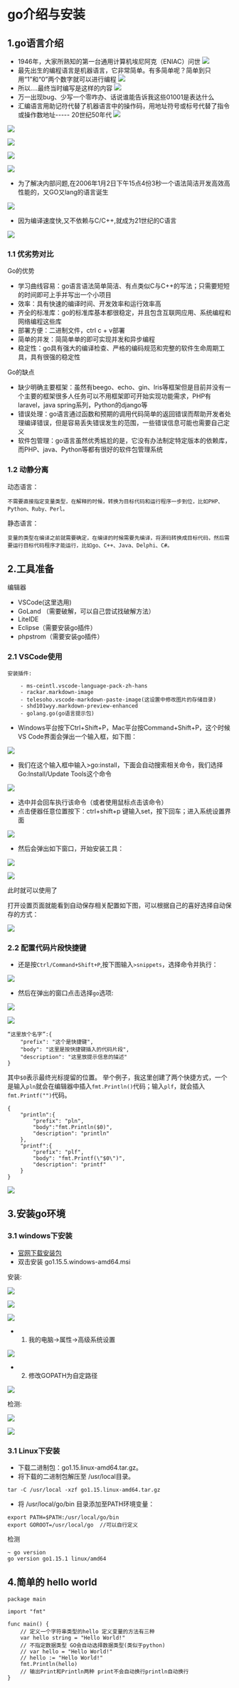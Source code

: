 # go介绍与安装
## 1.go语言介绍
- 1946年，大家所熟知的第一台通用计算机埃尼阿克（ENIAC）问世
![](pic/2020-12-02-15-06-56.png)
- 最先出生的编程语言是机器语言，它非常简单。有多简单呢？简单到只用“1”和“0”两个数字就可以进行编程
![](pic/2020-12-02-15-07-32.png)
- 所以….最终当时编写是这样的内容
![](pic/2020-12-02-15-07-51.png)
- 万一出现bug、少写一个零咋办、话说谁能告诉我这些01001是表达什么
- 汇编语言用助记符代替了机器语言中的操作码，用地址符号或标号代替了指令或操作数地址----- 20世纪50年代
![](pic/2020-12-02-15-08-11.png)

![](pic/2020-12-02-15-08-37.png)

![](pic/2020-12-02-15-10-06.png)

![](pic/2020-12-02-15-11-46.png)

![](pic/2020-12-02-15-12-03.png)

- 为了解决内部问题,在2006年1月2日下午15点4份3秒一个语法简洁开发高效高性能的，又GO又lang的语言诞生

![](pic/2020-12-02-15-12-43.png)

- 因为编译速度快,又不依赖与C/C++,就成为21世纪的C语言

![](pic/2020-12-02-15-13-45.png)
### 1.1 优劣势对比
Go的优势
- 学习曲线容易：go语言语法简单简洁、有点类似C与C++的写法；只需要短短的时间即可上手并写出一个小项目
- 效率：具有快速的编译时间、开发效率和运行效率高
- 齐全的标准库：go的标准库基本都很稳定，并且包含互联网应用、系统编程和网络编程这些库
- 部署方便：二进制文件，ctrl c + v部署
- 简单的并发：简简单单的即可实现并发和异步编程 
- 稳定性：go具有强大的编译检查、严格的编码规范和完整的软件生命周期工具，具有很强的稳定性

Go的缺点
- 缺少明确主要框架：虽然有beego、echo、gin、lris等框架但是目前并没有一个主要的框架很多人任务可以不用框架即可开始实现功能需求，PHP有laravel，java spring系列，Python的django等
- 错误处理：go语言通过函数和预期的调用代码简单的返回错误而帮助开发者处理编译错误，但是容易丢失错误发生的范围，一些错误信息可能也需要自己定义
- 软件包管理：go语言虽然优秀尴尬的是，它没有办法制定特定版本的依赖库，而PHP、java、Python等都有很好的软件包管理系统
### 1.2 动静分离
动态语言：
````        
不需要直接指定变量类型，在解释的时候，转换为目标代码和运行程序一步到位，比如PHP、Python、Ruby、Perl。
````
静态语言：
````
变量的类型在编译之前就需要确定，在编译的时候需要先编译，将源码转换成目标代码，然后需要运行目标代码程序才能运行，比如go、C++、Java、Delphi、C#。
````	
## 2.工具准备
编辑器
+ VSCode(这里选用)
+ GoLand （需要破解，可以自己尝试找破解方法） 
+ LiteIDE
+ Eclipse（需要安装go插件）
+ phpstrom（需要安装go插件）
### 2.1 VSCode使用
````
安装插件:

    - ms-ceintl.vscode-language-pack-zh-hans
    - rackar.markdown-image
    - telesoho.vscode-markdown-paste-image(这设置中修改图片的存储目录)
    - shd101wyy.markdown-preview-enhanced
    - golang.go(go语言提示包)
````
- Windows平台按下Ctrl+Shift+P，Mac平台按Command+Shift+P，这个时候VS Code界面会弹出一个输入框，如下图：

![](pic/2020-12-02-15-01-59.png)

- 我们在这个输入框中输入>go:install，下面会自动搜索相关命令，我们选择Go:Install/Update Tools这个命令

![](pic/2020-12-02-15-02-50.png)


- 选中并会回车执行该命令（或者使用鼠标点击该命令）
- 点击便器任意位置按下：ctrl+shift+p 键输入set，按下回车；进入系统设置界面

![](pic/2020-12-02-15-04-02.png)

- 然后会弹出如下窗口，开始安装工具：

![](pic/2020-12-02-15-50-06.png)

![](pic/2020-12-02-15-50-40.png)

此时就可以使用了


打开设置页面就能看到自动保存相关配置如下图，可以根据自己的喜好选择自动保存的方式：

![](pic/2020-12-02-15-51-25.png)
### 2.2 配置代码片段快捷键
- 还是按``Ctrl/Command+Shift+P``,按下图输入``>snippets``，选择命令并执行：

![](pic/2020-12-02-15-52-40.png)

- 然后在弹出的窗口点击选择``go``选项:

![](pic/2020-12-02-15-53-11.png)

![](pic/2020-12-02-15-53-29.png)
````
“这里放个名字”:{
    "prefix": "这个是快捷键",
    "body": "这里是按快捷键插入的代码片段",
    "description": "这里放提示信息的描述"
}
````
其中``$0``表示最终光标提留的位置。 举个例子，我这里创建了两个快捷方式，一个是输入``pln``就会在编辑器中插入``fmt.Println()``代码；输入``plf``，就会插入``fmt.Printf("")``代码。
````
{
	"println":{
		"prefix": "pln",
		"body":"fmt.Println($0)",
		"description": "println"
	},
	"printf":{
		"prefix": "plf",
		"body": "fmt.Printf(\"$0\")",
		"description": "printf"
	}
}
````
![](pic/2020-12-02-15-54-57.png)

## 3.安装go环境
### 3.1 windows下安装
- [官网下载安装包](https://golang.google.cn/dl/)
- 双击安装 go1.15.5.windows-amd64.msi

安装:

![](pic/2020-12-02-15-33-03.png)

![](pic/2020-12-02-15-33-18.png)

![](pic/2020-12-02-15-33-45.png)

- 1. 我的电脑->属性->高级系统设置

![](pic/2020-12-02-15-34-10.png)

- 2. 修改GOPATH为自定路径

![](pic/2020-12-02-15-36-44.png)

检测:

![](pic/2020-12-02-15-39-21.png)

![](pic/2020-12-02-15-41-11.png)
### 3.1 Linux下安装
- 下载二进制包：go1.15.linux-amd64.tar.gz。
- 将下载的二进制包解压至 /usr/local目录。
````
tar -C /usr/local -xzf go1.15.linux-amd64.tar.gz
````
- 将 /usr/local/go/bin 目录添加至PATH环境变量：
````
export PATH=$PATH:/usr/local/go/bin
export GOROOT=/usr/local/go  //可以自行定义
````
检测
````
~ go version
go version go1.15.1 linux/amd64
````
## 4.简单的 hello world
````
package main

import "fmt"

func main() {
	// 定义一个字符串类型的hello 定义变量的方法有三种
	var hello string = "Hello World!"
	// 不指定数据类型 GO会自动选择数据类型(类似于python)
	// var hello = "Hello World!"
	// hello := "Hello World!"
	fmt.Println(hello)
	// 输出Print和Println两种 print不会自动换行println自动换行
}
````
